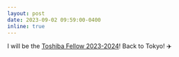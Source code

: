 ```yaml
---
layout: post
date: 2023-09-02 09:59:00-0400
inline: true
---
```


I will be the [Toshiba Fellow 2023-2024](https://careers.toshiba.eu/fellowship/Pages/Page1.aspx)! Back to Tokyo! :airplane:

